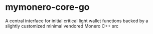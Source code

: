 # mymonero-core-go
A central interface for initial critical light wallet functions backed by a slightly customized minimal vendored Monero C++ src

